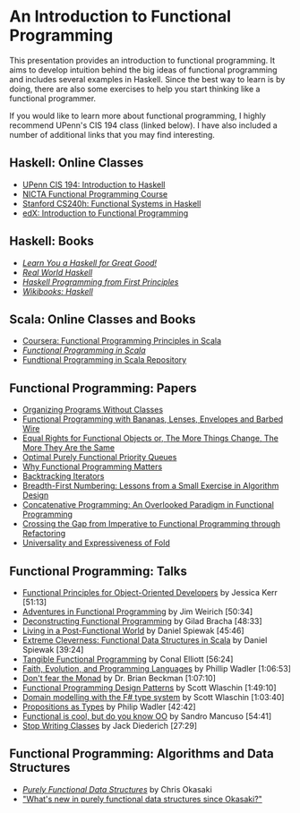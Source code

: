 # An Introduction to Functional Programming

This presentation provides an introduction to functional programming. It aims to develop intuition behind the big ideas of functional programming and includes several examples in Haskell. Since the best way to learn is by doing, there are also some exercises to help you start thinking like a functional programmer.

If you would like to learn more about functional programming, I highly recommend UPenn's CIS 194 class (linked below). I have also included a number of additional links that you may find interesting.

## Haskell: Online Classes

- [UPenn CIS 194: Introduction to Haskell](http://www.seas.upenn.edu/%7Ecis194/spring13/)
- [NICTA Functional Programming Course](https://github.com/NICTA/course)
- [Stanford CS240h: Functional Systems in Haskell](http://www.scs.stanford.edu/14sp-cs240h/)
- [edX: Introduction to Functional Programming](https://www.edx.org/course/introduction-functional-programming-delftx-fp101x-0)

## Haskell: Books

- [*Learn You a Haskell for Great Good!*](http://learnyouahaskell.com)
- [*Real World Haskell*](http://book.realworldhaskell.org)
- [*Haskell Programming from First Principles*](http://haskellbook.com)
- [*Wikibooks: Haskell*](https://en.wikibooks.org/wiki/Haskell)

## Scala: Online Classes and Books
- [Coursera: Functional Programming Principles in Scala](https://www.coursera.org/course/progfun)
- [*Functional Programming in Scala*](https://www.manning.com/books/functional-programming-in-scala)
- [Fundtional Programming in Scala Repository](https://github.com/fpinscala/fpinscala)

## Functional Programming: Papers

- [Organizing Programs Without Classes](http://cs.au.dk/~hosc/local/LaSC-4-3-pp223-242.pdf)
- [Functional Programming with Bananas, Lenses, Envelopes and Barbed Wire](http://eprints.eemcs.utwente.nl/7281/01/db-utwente-40501F46.pdf)   
- [Equal Rights for Functional Objects or, The More Things Change, The More They Are the Same](equal-rights-for-functional-objects.pdf)
- [Optimal Purely Functional Priority Queues](optimal-purely-functional-priority-queues.pdf)
- [Why Functional Programming Matters](why-functional-programming-matters.pdf)
- [Backtracking Iterators](https://www.lri.fr/~filliatr/publis/enum2.pdf)
- [Breadth-First Numbering: Lessons from a Small Exercise in Algorithm Design](http://www.cs.tufts.edu/~nr/cs257/archive/chris-okasaki/breadth-first.pdf)
- [Concatenative Programming: An Overlooked Paradigm in Functional Programming](https://github.com/dterei/Research-Papers/blob/master/To%20Read/CONCATENATIVE%20PROGRAMMING%0AAn%20Overlooked%20Paradigm%20in%20Functional%20Programming.pdf)
- [Crossing the Gap from Imperative to Functional Programming through Refactoring](http://dig.cs.illinois.edu/papers/lambdaRefactoring.pdf)
- [Universality and Expressiveness of Fold](www.cs.nott.ac.uk/~pszgmh/fold.pdf)

## Functional Programming: Talks

- [Functional Principles for Object-Oriented Developers](http://www.youtube.com/watch?v=pMGY9ViIGNU) by Jessica Kerr [51:13]
- [Adventures in Functional Programming](https://vimeo.com/45140590) by Jim Weirich [50:34]
- [Deconstructing Functional Programming](http://www.infoq.com/presentations/functional-pros-cons) by Gilad Bracha [48:33]
- [Living in a Post-Functional World](http://www.infoq.com/presentations/post-functional-scala-clojure-haskell) by Daniel Spiewak [45:46]
- [Extreme Cleverness: Functional Data Structures in Scala](https://www.youtube.com/watch?v=pNhBQJN44YQ) by Daniel Spiewak [39:24]
- [Tangible Functional Programming](https://www.youtube.com/watch?v=faJ8N0giqzw) by Conal Elliott [56:24]
- [Faith, Evolution, and Programming Languages](https://www.youtube.com/watch?v=8frGknO8rIg) by Phillip Wadler [1:06:53]
- [Don't fear the Monad](https://www.youtube.com/watch?v=ZhuHCtR3xq8) by Dr. Brian Beckman [1:07:10]
- [Functional Programming Design Patterns](https://skillsmatter.com/skillscasts/6120-functional-programming-design-patterns-with-scott-wlaschin) by Scott Wlaschin [1:49:10]
- [Domain modelling with the F# type system](http://vimeo.com/97507575) by Scott Wlaschin [1:03:40]
- [Propositions as Types](https://www.youtube.com/watch?v=IOiZatlZtGU) by Philip Wadler [42:42]
- [Functional is cool, but do you know OO](http://www.parleys.com/play/51aa0172e4b01033a7e4b67a/) by Sandro Mancuso [54:41]
- [Stop Writing Classes](http://pyvideo.org/video/880/stop-writing-classes) by Jack Diederich [27:29]

## Functional Programming: Algorithms and Data Structures

- [*Purely Functional Data Structures*](http://www.amazon.com/Purely-Functional-Structures-Chris-Okasaki/dp/0521663504) by Chris Okasaki
- ["What's new in purely functional data structures since Okasaki?"](http://cstheory.stackexchange.com/questions/1539/whats-new-in-purely-functional-data-structures-since-okasaki)

